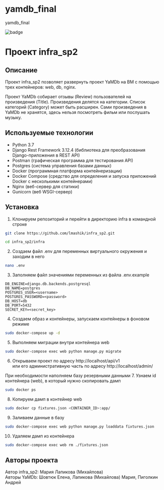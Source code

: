# yamdb_final
yamdb_final

![badge](https://github.com/lmashik/yamdb_final/actions/workflows/yamdb_workflow.yml/badge.svg)

# Проект infra_sp2

## Описание
Проект infra_sp2 позволяет развернуть проект YaMDb на ВМ с помощью трех 
контейнеров: web, db, nginx.

Проект YaMDb собирает отзывы (Review) пользователей на произведения 
(Title).
Произведения делятся на категории. Список категорий (Category) может 
быть расширен.
Сами произведения в YaMDb не хранятся, здесь нельзя посмотреть фильм 
или послушать музыку.

## Используемые технологии

 - Python 3.7
 - Django Rest Framework 3.12.4 (библиотека для преобразования Django-приложения в REST API)
 - Postman (графическая программа для тестирования API)
 - Postgres (система управления базами данных)
 - Docker (программная платформа контейнеризации)
 - Docker Compose (средство для определения и запуска приложений Docker с несколькими контейнерами)
 - Nginx (веб-сервер для статики)
 - Gunicorn (веб WSGI-сервер)

## Установка

1. Клонируем репозиторий и перейти в директорию infra в командной строке
```bash
git clone https://github.com/lmashik/infra_sp2.git
```

```bash
cd infra_sp2/infra
```

2. Создаем файл .env для переменных виртуального окружения и заходим в него
```bash
nano .env
```

3. Заполняем файл значениями переменных из файла .env.example
```
DB_ENGINE=django.db.backends.postgresql
DB_NAME=postgres
POSTGRES_USER=<username>
POSTGRES_PASSWORD=<password>
DB_HOST=db
DB_PORT=5432
SECRET_KEY=<secret_key>
```

4. Создаем образ и контейнеры, запускаем контейнеры в фоновом режиме
```bash
sudo docker-compose up -d
```

5. Выполняем миграции внутри контейнера web
```bash
sudo docker-compose exec web python manage.py migrate
```

6. Открываем проект по адресу http://localhost/api/v1  
или его административную часть по адресу http://localhost/admin/

При необходимости наполняем базу резервными данными
7. Узнаем id контейнера (web), в который нужно скопировать дамп
```bash
sudo docker ps
```

8. Копируем дамп в контейнер web
```bash
sudo docker cp fixtures.json <CONTAINER_ID>:app/
```

9. Заливаем данные в базу
```bash
sudo docker-compose exec web python manage.py loaddata fixtures.json
```

10. Удаляем дамп из контейнера
```bash
sudo docker-compose exec web rm ./fixtures.json
```


## Авторы проекта
Автор infra_sp2: Мария Лапикова (Михайлова)  
Авторы YaMDb: Шовтюк Елена, Лапикова (Михайлова) Мария, Пиголкин Андрей
